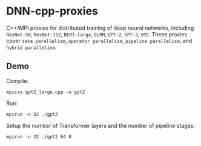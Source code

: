 # DNN-cpp-proxies
C++/MPI proxies for distributed training of deep neural networks, including `ResNet-50`, `ResNet-152`, `BERT-large`, `DLRM`, `GPT-2`, `GPT-3`, etc. These proxies cover `data parallelism`, `operator parallelism`, `pipeline parallelism`, and `hybrid parallelism`.

## Demo
Compile:

`mpicxx gpt2_large.cpp -o gpt2`

Run:

`mpirun -n 32 ./gpt2`

Setup the number of Transformer layers and the number of pipeline stages:

`mpirun -n 32 ./gpt2 64 8`
